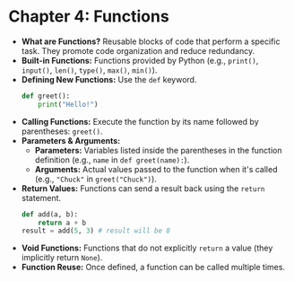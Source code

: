 # Chapter 4: Functions

* **What are Functions?** Reusable blocks of code that perform a specific task. They promote code organization and reduce redundancy.
* **Built-in Functions:** Functions provided by Python (e.g., `print()`, `input()`, `len()`, `type()`, `max()`, `min()`).
* **Defining New Functions:** Use the `def` keyword.
    ```python
    def greet():
        print("Hello!")
    ```
* **Calling Functions:** Execute the function by its name followed by parentheses: `greet()`.
* **Parameters & Arguments:**
    * **Parameters:** Variables listed inside the parentheses in the function definition (e.g., `name` in `def greet(name):`).
    * **Arguments:** Actual values passed to the function when it's called (e.g., `"Chuck"` in `greet("Chuck")`).
* **Return Values:** Functions can send a result back using the `return` statement.
    ```python
    def add(a, b):
        return a + b
    result = add(5, 3) # result will be 8
    ```
* **Void Functions:** Functions that do not explicitly `return` a value (they implicitly return `None`).
* **Function Reuse:** Once defined, a function can be called multiple times.